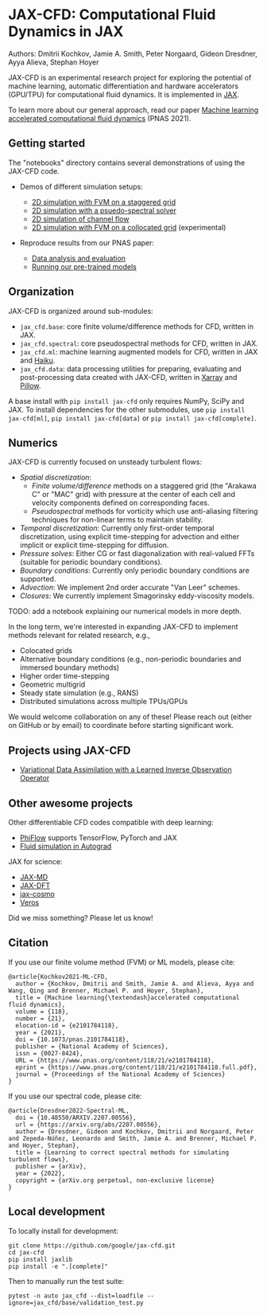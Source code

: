 # JAX-CFD: Computational Fluid Dynamics in JAX

Authors: Dmitrii Kochkov, Jamie A. Smith, Peter Norgaard, Gideon Dresdner, Ayya Alieva, Stephan Hoyer

JAX-CFD is an experimental research project for exploring the potential of
machine learning, automatic differentiation and hardware accelerators (GPU/TPU)
for computational fluid dynamics. It is implemented in
[JAX](https://github.com/google/jax).

To learn more about our general approach, read our paper [Machine learning accelerated computational fluid dynamics](https://www.pnas.org/content/118/21/e2101784118)
(PNAS 2021).

## Getting started

The "notebooks" directory contains several demonstrations of using the JAX-CFD
code.

- Demos of different simulation setups:
  - [2D simulation with FVM on a staggered grid](https://colab.research.google.com/github/google/jax-cfd/blob/main/notebooks/demo.ipynb)
  - [2D simulation with a psuedo-spectral solver](https://colab.research.google.com/github/google/jax-cfd/blob/main/notebooks/spectral_forced_turbulence.ipynb)
  - [2D simulation of channel flow](https://colab.research.google.com/github/google/jax-cfd/blob/main/notebooks/channel_flow_demo.ipynb)
  - [2D simulation with FVM on a collocated grid](https://colab.research.google.com/github/google/jax-cfd/blob/main/notebooks/collocated_demo.ipynb) (experimental)

- Reproduce results from our PNAS paper:
  - [Data analysis and evaluation](https://colab.research.google.com/github/google/jax-cfd/blob/main/notebooks/ml_accelerated_cfd_data_analysis.ipynb)
  - [Running our pre-trained models](https://colab.research.google.com/github/google/jax-cfd/blob/main/notebooks/ml_model_inference_demo.ipynb)

## Organization

JAX-CFD is organized around sub-modules:

- `jax_cfd.base`: core finite volume/difference methods for CFD, written in JAX.
- `jax_cfd.spectral`: core pseudospectral methods for CFD, written in JAX.
- `jax_cfd.ml`: machine learning augmented models for CFD,
  written in JAX and [Haiku](https://dm-haiku.readthedocs.io/en/latest/).
- `jax_cfd.data`: data processing utilities for preparing, evaluating and
  post-processing data created with JAX-CFD, written in
  [Xarray](http://xarray.pydata.org/) and
  [Pillow](https://pillow.readthedocs.io/).

A base install with `pip install jax-cfd` only requires NumPy, SciPy and JAX.
To install dependencies for the other submodules, use `pip install jax-cfd[ml]`,
`pip install jax-cfd[data]` or `pip install jax-cfd[complete]`.

## Numerics

JAX-CFD is currently focused on unsteady turbulent flows:

- *Spatial discretization*:
  - *Finite volume/difference* methods on a staggered grid (the "Arakawa C" or
  "MAC" grid) with pressure at the center of each cell and velocity components
  defined on corresponding faces.
  - *Pseudospectral* methods for vorticity which use anti-aliasing filtering
  techniques for non-linear terms to maintain stability.
- *Temporal discretization*: Currently only first-order temporal
  discretization, using explicit time-stepping for advection and either implicit
  or explicit time-stepping for diffusion.
- *Pressure solves*: Either CG or fast diagonalization with real-valued FFTs
  (suitable for periodic boundary conditions).
- *Boundary conditions*: Currently only periodic boundary conditions are
  supported.
- *Advection*: We implement 2nd order accurate "Van Leer" schemes.
- *Closures*: We currently implement Smagorinsky eddy-viscosity models.

TODO: add a notebook explaining our numerical models in more depth.

In the long term, we're interested in expanding JAX-CFD to implement methods
relevant for related research, e.g.,

- Colocated grids
- Alternative boundary conditions (e.g., non-periodic boundaries and immersed
  boundary methods)
- Higher order time-stepping
- Geometric multigrid
- Steady state simulation (e.g., RANS)
- Distributed simulations across multiple TPUs/GPUs

We would welcome collaboration on any of these! Please reach out (either on
GitHub or by email) to coordinate before starting significant work.

## Projects using JAX-CFD

- [Variational Data Assimilation with a Learned Inverse Observation Operator](https://github.com/googleinterns/invobs-data-assimilation)

## Other awesome projects

Other differentiable CFD codes compatible with deep learning:

- [PhiFlow](https://github.com/tum-pbs/PhiFlow/) supports TensorFlow, PyTorch and JAX
- [Fluid simulation in Autograd](https://github.com/HIPS/autograd#end-to-end-examples)

JAX for science:

- [JAX-MD](https://github.com/google/jax-md)
- [JAX-DFT](https://github.com/google-research/google-research/tree/master/jax_dft)
- [jax-cosmo](https://github.com/DifferentiableUniverseInitiative/jax_cosmo)
- [Veros](https://github.com/team-ocean/veros)

Did we miss something? Please let us know!

## Citation

If you use our finite volume method (FVM) or ML models, please cite:

```
@article{Kochkov2021-ML-CFD,
  author = {Kochkov, Dmitrii and Smith, Jamie A. and Alieva, Ayya and Wang, Qing and Brenner, Michael P. and Hoyer, Stephan},
  title = {Machine learning{\textendash}accelerated computational fluid dynamics},
  volume = {118},
  number = {21},
  elocation-id = {e2101784118},
  year = {2021},
  doi = {10.1073/pnas.2101784118},
  publisher = {National Academy of Sciences},
  issn = {0027-8424},
  URL = {https://www.pnas.org/content/118/21/e2101784118},
  eprint = {https://www.pnas.org/content/118/21/e2101784118.full.pdf},
  journal = {Proceedings of the National Academy of Sciences}
}
```

If you use our spectral code, please cite:

```
@article{Dresdner2022-Spectral-ML,
  doi = {10.48550/ARXIV.2207.00556},
  url = {https://arxiv.org/abs/2207.00556},
  author = {Dresdner, Gideon and Kochkov, Dmitrii and Norgaard, Peter and Zepeda-Núñez, Leonardo and Smith, Jamie A. and Brenner, Michael P. and Hoyer, Stephan},
  title = {Learning to correct spectral methods for simulating turbulent flows},
  publisher = {arXiv},
  year = {2022},
  copyright = {arXiv.org perpetual, non-exclusive license}
}
```

## Local development

To locally install for development:
```
git clone https://github.com/google/jax-cfd.git
cd jax-cfd
pip install jaxlib
pip install -e ".[complete]"
```

Then to manually run the test suite:
```
pytest -n auto jax_cfd --dist=loadfile --ignore=jax_cfd/base/validation_test.py
```
